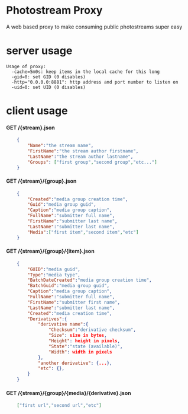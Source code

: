 Photostream Proxy
=================
A web based proxy to make consuming public photostreams super easy

# server usage

```
Usage of proxy:
  -cache=5m0s: keep items in the local cache for this long
  -gid=0: set GID (0 disables)
  -http="0.0.0.0:8881": http address and port number to listen on
  -uid=0: set UID (0 disables)
```

# client usage

#### GET /{stream}.json
```json
	{
		"Name":"the stream name",
		"FirstName":"the stream author firstname",
		"LastName":"the stream author lastname",
		"Groups": ["first group","second group","etc..."]
	}
```

#### GET /{stream}/{group}.json
```json
	{
		"Created":"media group creation time",
		"Guid":"media group guid",
		"Caption":"media group caption",
		"FullName":"submitter full name",
		"FirstName":"submitter last name",
		"LastName":"submitter last name",
		"Media":["first item","second item","etc"]
	}
```

#### GET /{stream}/{group}/{item}.json
```json
	{
		"GUID":"media guid",
		"Type":"media type",
		"BatchDateCreated":"media group creation time",
		"BatchGuid":"media group guid",
		"Caption":"media group caption",
		"FullName":"submitter full name",
		"FirstName":"submitter first name",
		"LastName":"submitter last name",
		"Created":"media creation time",
		"Derivatives":{
			"derivative name":{
				"Checksum":"derivative checksum",
				"Size": size in bytes,
				"Height": height in pixels,
				"State":"state (available)",
				"Width": width in pixels
			},
			"another derivative": {...},
			"etc": {},
		}
	}
```

#### GET /{stream}/{group}/{media}/{derivative}.json
```json
	["first url","second url","etc"]
```
